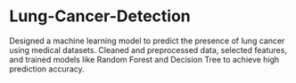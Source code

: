 # Lung-Cancer-Detection
Designed a machine learning model to predict the presence of lung cancer using medical datasets. Cleaned and preprocessed  data, selected features, and trained models like Random Forest and Decision Tree to achieve high prediction accuracy.
